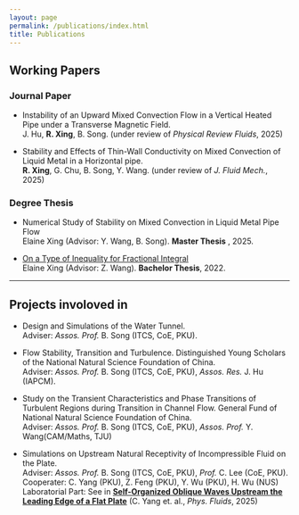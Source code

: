 ```yaml
---
layout: page
permalink: /publications/index.html
title: Publications
---
```


## Working Papers

### Journal Paper

- Instability of an Upward Mixed Convection Flow in a Vertical Heated Pipe under a Transverse Magnetic Field. <br>J. Hu, **R. Xing**, B. Song. (under review of *Physical Review Fluids*, 2025)

- Stability and Effects of Thin-Wall Conductivity on Mixed Convection of Liquid Metal in a Horizontal pipe. <br> **R. Xing**, G. Chu, B. Song, Y. Wang. (under review of *J. Fluid Mech.*, 2025)



### Degree Thesis

- Numerical Study of Stability on Mixed Convection in Liquid Metal Pipe Flow <br>Elaine Xing (Advisor: Y. Wang, B. Song). **Master Thesis** , 2025.

- [On a Type of Inequality for Fractional Integral](https://erllane.kesug.com/docs/dissertation-EX-Bac.pdf)<br>Elaine Xing (Advisor: Z. Wang). **Bachelor Thesis**, 2022.



---

## Projects involoved in

- Design and Simulations of the Water Tunnel. <br>Adviser: *Assos. Prof.* B. Song (ITCS, CoE, PKU). 

- Flow Stability, Transition and Turbulence. 
Distinguished Young Scholars of the National Natural Science Foundation of China. <br>Adviser: *Assos. Prof.* B. Song (ITCS, CoE, PKU), *Assos. Res.* J. Hu (IAPCM).

- Study on the Transient Characteristics and Phase Transitions of Turbulent Regions during Transition in Channel Flow. 
General Fund of National Natural Science Foundation of China. <br>Adviser: *Assos. Prof.* B. Song (ITCS, CoE, PKU), *Assos. Prof.* Y. Wang(CAM/Maths, TJU)

- Simulations on Upstream Natural Receptivity of Incompressible Fluid on the Plate. <br>Adviser: *Assos. Prof.* B. Song (ITCS, CoE, PKU), *Prof.* C. Lee (CoE, PKU). <br>Cooperater: C. Yang (PKU), Z. Feng (PKU), Y. Wu (PKU), H. Wu (NUS)<br>Laboratorial Part: See in **[Self-Organized Oblique Waves Upstream the Leading Edge of a Flat Plate](https://pubs.aip.org/aip/pof/article/37/2/021714/3337281)** (C. Yang et. al., *Phys. Fluids*, 2025)